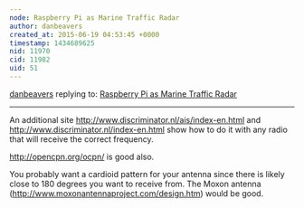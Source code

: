 ```yaml
---
node: Raspberry Pi as Marine Traffic Radar
author: danbeavers
created_at: 2015-06-19 04:53:45 +0000
timestamp: 1434689625
nid: 11970
cid: 11982
uid: 51
---
```




[danbeavers](../profile/danbeavers) replying to: [Raspberry Pi as Marine Traffic Radar](../notes/ajawitz/06-11-2015/raspberry-pi-as-marine-traffic-radar)

----
An additional site http://www.discriminator.nl/ais/index-en.html and http://www.discriminator.nl/index-en.html show how to do it with any radio that will receive the correct frequency.  

http://opencpn.org/ocpn/ is good also.

You probably want a cardioid pattern for your antenna since there is likely close to 180 degrees you want to receive from. The Moxon antenna (http://www.moxonantennaproject.com/design.htm) would be good.